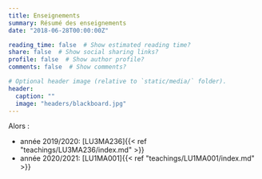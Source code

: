 ```yaml
---
title: Enseignements
summary: Résumé des enseignements
date: "2018-06-28T00:00:00Z"

reading_time: false  # Show estimated reading time?
share: false  # Show social sharing links?
profile: false  # Show author profile?
comments: false  # Show comments?

# Optional header image (relative to `static/media/` folder).
header:
  caption: ""
  image: "headers/blackboard.jpg"
---
```


Alors : 
* année 2019/2020: [LU3MA236]{{< ref "teachings/LU3MA236/index.md" >}}
* année 2020/2021: [LU1MA001]{{< ref "teachings/LU1MA001/index.md" >}}

